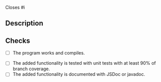 <!-- Change #i to the corresponding issue e.g. #1 -->
Closes #i

## Description

<!-- What feature does this MR add/What bug does this MR fix? -->

## Checks
- [ ] The program works and compiles.
<!-- Copy the definition of done from your issue here -->
- [ ] The added functionality is tested with unit tests with at least 90% of branch coverage.
- [ ] The added functionality is documented with JSDoc or javadoc.

